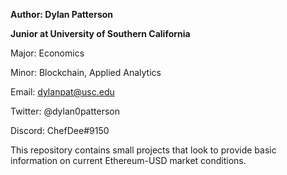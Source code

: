 **Author: Dylan Patterson**

**Junior at University of Southern California**

Major: Economics

Minor: Blockchain, Applied Analytics

Email: dylanpat@usc.edu

Twitter: @dylan0patterson

Discord: ChefDee#9150


This repository contains small projects that look to provide basic information on current Ethereum-USD market conditions.

